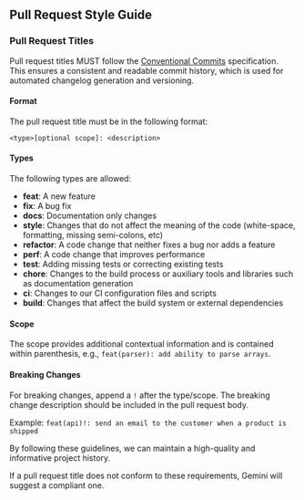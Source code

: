 ## Pull Request Style Guide

### Pull Request Titles

Pull request titles MUST follow the [Conventional Commits](https://www.conventionalcommits.org/en/v1.0.0/) specification. This ensures a consistent and readable commit history, which is used for automated changelog generation and versioning.

#### Format

The pull request title must be in the following format:

```
<type>[optional scope]: <description>
```

#### Types

The following types are allowed:

- **feat**: A new feature
- **fix**: A bug fix
- **docs**: Documentation only changes
- **style**: Changes that do not affect the meaning of the code (white-space, formatting, missing semi-colons, etc)
- **refactor**: A code change that neither fixes a bug nor adds a feature
- **perf**: A code change that improves performance
- **test**: Adding missing tests or correcting existing tests
- **chore**: Changes to the build process or auxiliary tools and libraries such as documentation generation
- **ci**: Changes to our CI configuration files and scripts
- **build**: Changes that affect the build system or external dependencies

#### Scope

The scope provides additional contextual information and is contained within parenthesis, e.g., `feat(parser): add ability to parse arrays`.

#### Breaking Changes

For breaking changes, append a `!` after the type/scope. The breaking change description should be included in the pull request body.

Example: `feat(api)!: send an email to the customer when a product is shipped`

By following these guidelines, we can maintain a high-quality and informative project history.

If a pull request title does not conform to these requirements, Gemini will suggest a compliant one.
